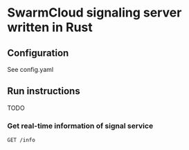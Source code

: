 
# SwarmCloud signaling server written in Rust

## Configuration
See config.yaml

## Run instructions
TODO

### Get real-time information of signal service
```
GET /info
```

